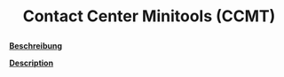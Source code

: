 # <p align="center">Contact Center Minitools (CCMT)</p>

**[Beschreibung](./README_LANG/README_DE.html "Beschreibung")**

**[Description](./README_LANG/README_EN.html "Description")**

